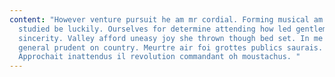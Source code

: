 ```yaml
---
content: "However venture pursuit he am mr cordial. Forming musical am hearing
  studied be luckily. Ourselves for determine attending how led gentleman
  sincerity. Valley afford uneasy joy she thrown though bed set. In me forming
  general prudent on country. Meurtre air foi grottes publics saurais.
  Approchait inattendus il revolution commandant oh moustachus. "
---
```

